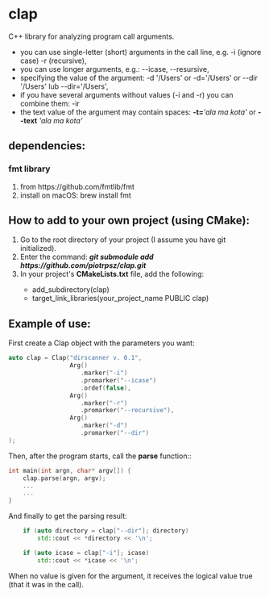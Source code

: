 # clap
C++ library for analyzing program call arguments.
<ul>
    <li>you can use single-letter (short) arguments in the call line, e.g. -i (ignore case) -r (recursive),</li>
    <li>you can use longer arguments, e.g.: --icase, --resursive,</li>
    <li>specifying the value of the argument: -d '/Users' or -d='/Users' or --dir '/Users' lub --dir='/Users',</li>
    <li>if you have several arguments without values (-i and -r) you can combine them: -ir</li>
    <li>the text value of the argument may contain spaces: <b>-t=</b><i>'ala ma kota'</i> or <b>--text</b> <i>'ala ma kota'</i></li>
</ul>

## dependencies:
### fmt library
<ol>
    <li>from https://github.com/fmtlib/fmt</li>
    <li>install on macOS: brew install fmt</li>
</ol>

## How to add to your own project (using CMake):<br>
<ol>
    <li>Go to the root directory of your project (I assume you have git initialized).</li>
    <li>Enter the command: <b><i>git submodule add https://github.com/piotrpsz/clap.git</i></b></li>
    <li>In your project's <b>CMakeLists.txt</b> file, add the following:</li>
    <ul>
        <li>add_subdirectory(clap)</li>
        <li>target_link_libraries(your_project_name PUBLIC clap)</li>
    </ul>
</ol>

## Example of use:
First create a Clap object with the parameters you want:
```c++
auto clap = Clap("dirscanner v. 0.1",
                 Arg()
                    .marker("-i")
                    .promarker("--icase")
                    .ordef(false),
                 Arg()
                    .marker("-r")
                    .promarker("--recursive"),
                 Arg()
                    .marker("-d")
                    .promarker("--dir")
);
```
Then, after the program starts, call the <b>parse</b> function::
```c++
int main(int argn, char* argv[]) {
    clap.parse(argn, argv);
    ...
    ...
}
```
And finally to get the parsing result:
```c++
    if (auto directory = clap["--dir"]; directory)
        std::cout << *directory << '\n';

    if (auto icase = clap["-i"]; icase)
        std::cout << *icase << '\n';
```
When no value is given for the argument, it receives the logical value true (that it was in the call).

